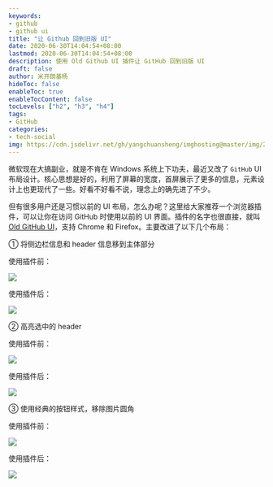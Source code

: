 ```yaml
---
keywords:
- github
- github ui
title: "让 Github 回到旧版 UI"
date: 2020-06-30T14:04:54+08:00
lastmod: 2020-06-30T14:04:54+08:00
description: 使用 Old Github UI 插件让 GitHub 回到旧版 UI
draft: false 
author: 米开朗基杨
hideToc: false
enableToc: true
enableTocContent: false
tocLevels: ["h2", "h3", "h4"]
tags:
- GitHub
categories:
- tech-social
img: https://cdn.jsdelivr.net/gh/yangchuansheng/imghosting@master/img/20200701101716.png
---
```


微软现在大搞副业，就是不肯在 Windows 系统上下功夫，最近又改了 `GitHub` UI 布局设计。核心思想是好的，利用了屏幕的宽度，首屏展示了更多的信息，元素设计上也更现代了一些。好看不好看不说，理念上的确先进了不少。

但有很多用户还是习惯以前的 UI 布局，怎么办呢？这里给大家推荐一个浏览器插件，可以让你在访问 GitHub 时使用以前的 UI 界面。插件的名字也很直接，就叫 [Old GitHub UI](https://github.com/sreenivasanramesh/old-github-ui)，支持 Chrome 和 Firefox。主要改进了以下几个布局：

① 将侧边栏信息和 header 信息移到主体部分

使用插件前：

![](https://cdn.jsdelivr.net/gh/yangchuansheng/imghosting@master/img/20200630141923.png)

使用插件后：

![](https://cdn.jsdelivr.net/gh/yangchuansheng/imghosting@master/img/20200630142033.png)

② 高亮选中的 header

使用插件前：

![](https://cdn.jsdelivr.net/gh/yangchuansheng/imghosting@master/img/20200630142246.png)

使用插件后：

![](https://cdn.jsdelivr.net/gh/yangchuansheng/imghosting@master/img/20200630142340.png)

③ 使用经典的按钮样式，移除图片圆角

使用插件前：

![](https://cdn.jsdelivr.net/gh/yangchuansheng/imghosting@master/img/20200630143007.png)

使用插件后：

![](https://cdn.jsdelivr.net/gh/yangchuansheng/imghosting@master/img/20200630143108.png)
